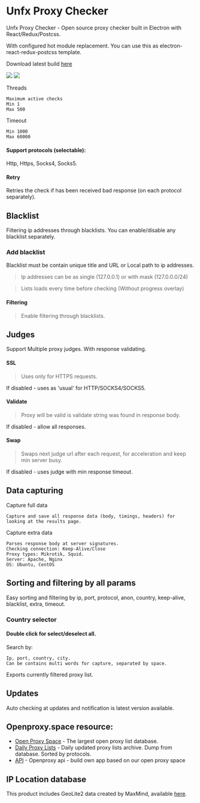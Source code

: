 # Unfx Proxy Checker
Unfx Proxy Checker - Open source proxy checker built in Electron with React/Redux/Postcss.

With configured hot module replacement. You can use this as electron-react-redux-postcss template.

Download latest build [here](https://github.com/assnctr/unfx-proxy-checker/releases)

![](https://i.ibb.co/KG0FJwZ/Screenshot-2.png)
![](https://i.ibb.co/SwK6DNT/Screenshot-5.png)

Threads
```
Maximum active checks
Min 1
Max 500
```
Timeout
```
Min 1000
Max 60000
```

#### Support protocols (selectable):
Http, Https, Socks4, Socks5.

#### Retry
Retries the check if has been received bad response (on each protocol separately).

## Blacklist
Filtering ip addresses through blacklists. You can enable/disable any blacklist separately.

### Add blacklist
Blacklist must be contain unique title and URL or Local path to ip addresses.

> Ip addresses can be as single (127.0.0.1) or with mask (127.0.0.0/24)

> Lists loads every time before checking (Without progress overlay)

#### Filtering
> Enable filtering through blacklists.

## Judges
Support Multiple proxy judges. With response validating.

#### SSL
> Uses only for HTTPS requests.

If disabled - uses as 'usual' for HTTP/SOCKS4/SOCKS5.

#### Validate
> Proxy will be valid is validate string was found in response body.

If disabled - allow all responses.

#### Swap
> Swaps next judge url after each request, for acceleration and keep min server busy.

If disabled - uses judge with min response timeout.

## Data capturing
Capture full data
```
Capture and save all response data (body, timings, headers) for looking at the results page.
```
Capture extra data
```
Parses response body at server signatures.
Checking connection: Keep-Alive/Close
Proxy types: Mikrotik, Squid.
Server: Apache, Nginx
OS: Ubuntu, CentOS
```

## Sorting and filtering by all params
Easy sorting and filtering by ip, port, protocol, anon, country, keep-alive, blacklist, extra, timeout.

### Country selector
#### Double click for select/deselect all.

Search by:
```
Ip, port, country, city.
Can be contains multi words for capture, separated by space.
```

Exports currently filtered proxy list.

## Updates
Auto checking at updates and notification is latest version available.

## Openproxy.space resource:
* [Open Proxy Space](https://openproxy.space) - The largest open proxy list database.
* [Daily Proxy Lists](https://openproxy.space/lists/) - Daily updated proxy lists archive. Dump from database. Sorted by protocols.
* [API](https://openproxy.space/api) - Openproxy api - build own app based on our open proxy space

## IP Location database
This product includes GeoLite2 data created by MaxMind, available [here](https://dev.maxmind.com/geoip/geoip2/geolite2/).
